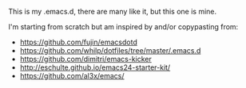 This is my .emacs.d, there are many like it, but this one is mine.

I'm starting from scratch but am inspired by and/or copypasting from:

* https://github.com/fujin/emacsdotd
* https://github.com/whilp/dotfiles/tree/master/.emacs.d
* https://github.com/dimitri/emacs-kicker
* http://eschulte.github.io/emacs24-starter-kit/
* https://github.com/al3x/emacs/ 
